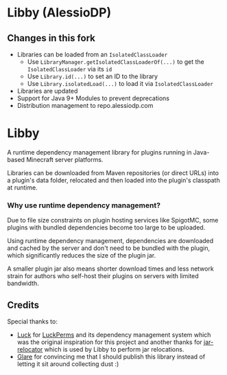 # Libby (AlessioDP)

## Changes in this fork

* Libraries can be loaded from an `IsolatedClassLoader`
    * Use `LibraryManager.getIsolatedClassLoaderOf(...)` to get the `IsolatedClassLoader` via its `id`
    * Use `Library.id(...)` to set an ID to the library
    * Use `Library.isolatedLoad(...)` to load it via `IsolatedClassLoader`
* Libraries are updated
* Support for Java 9+ Modules to prevent deprecations
* Distribution management to repo.alessiodp.com


# Libby 

A runtime dependency management library for plugins running in Java-based Minecraft
server platforms.

Libraries can be downloaded from Maven repositories (or direct URLs) into a plugin's data
folder, relocated and then loaded into the plugin's classpath at runtime.

### Why use runtime dependency management?

Due to file size constraints on plugin hosting services like SpigotMC, some plugins with
bundled dependencies become too large to be uploaded.

Using runtime dependency management, dependencies are downloaded and cached by the server
and don't need to be bundled with the plugin, which significantly reduces the size of the
plugin jar.

A smaller plugin jar also means shorter download times and less network strain for authors
who self-host their plugins on servers with limited bandwidth.

## Credits

Special thanks to:

* [Luck](https://github.com/lucko) for [LuckPerms](https://github.com/lucko/LuckPerms)
  and its dependency management system which was the original inspiration for this project
  and another thanks for [jar-relocator](https://github.com/lucko/jar-relocator) which is
  used by Libby to perform jar relocations.
* [Glare](https://github.com/darbyjack) for convincing me that I should publish this
  library instead of letting it sit around collecting dust :)
